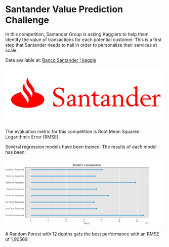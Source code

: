 # Santander Value Prediction Challenge

In this competition, Santander Group is asking Kagglers to help them identify the value of transactions for each potential customer. This is a first step that Santander needs to nail in order to personalize their services at scale.

Data available at:
[Banco Santander | kaggle](https://www.kaggle.com/competitions/santander-value-prediction-challenge/data)

![logo santander](src/utils/Santander-Logo.png)

The evaluation metric for this competition is Root Mean Squared Logarithmic Error (RMSE).

Several regression models have been trained. The results of each model has been:

![results](src/utils/foo.png)

A Random Forest with 12 depths gets the best performance with an RMSE of 1,90569. 
